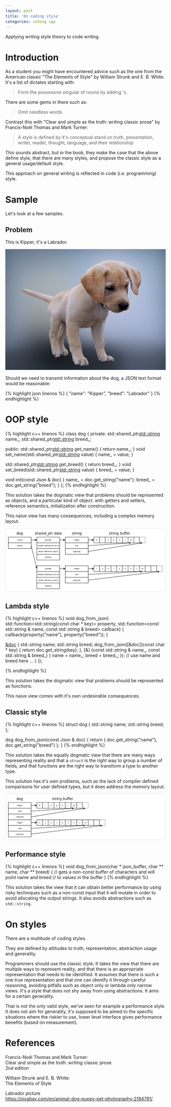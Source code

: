 ```yaml
---
layout: post
title: 'On coding style'
categories: coding cpp
---
```


Applying writing style theory to code writing.

# Introduction

As a student you might have encountered advice such as the one from the
American classic "The Elements of Style" by William Strunk and E. B. White.
It's a list of dictates starting with:
> Form the possessive singular of nouns by adding 's.

There are some gems in there such as:
> Omit needless words

Contrast this with "Clear and simple as the truth: writing classic prose" by
Francis-Noël Thomas and Mark Turner:
> A style is defined by it's conceptual stand on truth, presentation, writer,
> reader, thought, language, and their relationship 

This sounds abstract, but in the book, they make the case that the above define
style, that there are many styles, and propose the classic style as a general
usage/default style.

This approach on general writing is reflected in code (i.e. programming) style.

# Sample

Let's look at a few samples.

## Problem

This is Kipper, it's a Labrador.

![Image](/assets/2018-01-29-reflection/labrador.jpg)

Should we need to transmit information about the dog, a JSON text format would
be reasonable:

{% highlight json linenos %}
{
  "name": "Kipper",
  "breed": "Labrador"
}
{% endhighlight %}

# OOP style

{% highlight c++ linenos %}
class dog
{
private:
  std::shared_ptr<std::string> name_;
  std::shared_ptr<std::string> breed_;

public:
  std::shared_ptr<std::string> get_name()
  {
    return name_;
  }
  void set_name(std::shared_ptr<std::string> value)
  {
    name_ = value;
  }

  std::shared_ptr<std::string> get_breed()
  {
    return breed_;
  }
  void set_breed(std::shared_ptr<std::string> value)
  {
    breed_ = value;
  }

  void init(const Json & doc) {
    name_ = doc.get_string("name");
    breed_ = doc.get_string("breed");
  }
};
{% endhighlight %}

This solution takes the dogmatic view that problems should be represented as
objects, and a particular kind of object: with getters and setters, reference
semantics, initialization after construction.

This naive view has many consequences, including a complex memory layout.

![Image](/assets/2018-07-06-on-coding-style/01-oop-layout.png)


## Lambda style

{% highlight c++ linenos %}
void dog_from_json(
  std::function<std::string(const char * key)> property,
  std::function<const std::string & name, const std::string & breed> callback)
{
  callback(property("name"), property("breed"));
}

[&doc]() {
  std::string name;
  std::string breed;
  dog_from_json([&doc](const char * key) {
    return doc.get_string(key);
  }, [&] (const std::string & name_, const std::string & breed_) {
    name = name_;
    breed = breed_;
  });
  // use name and breed here ...
} ();

{% endhighlight %}

This solution takes the dogmatic view that problems should be represented as
functions.

This naive view comes with it's own undesirable consequences.


## Classic style

{% highlight c++ linenos %}
struct dog
{
  std::string name;
  std::string breed;
};

dog dog_from_json(const Json & doc)
{
  return { doc.get_string("name"), doc.get_string("breed") };
}
{% endhighlight %}

This solution takes the equally dogmatic view that there are many ways
representing reality and that a `struct` is the right way to group a number of
fields, and that functions are the right way to transform a type to another
type.

This solution has it's own problems, such as the lack of compiler defined
comparisons for user defined types, but it does address the memory layout.

![Image](/assets/2018-07-06-on-coding-style/02-classic-layout.png)


## Performance style

{% highlight c++ linenos %}
void dog_from_json(char * json_buffer, char ** name, char ** breed)
{
  // gets a non-const buffer of characters and will point name and breed
  // to values in the buffer
}
{% endhighlight %}

This solution takes the view that it can obtain better performance by using
risky techniques such as a non-const input that it will mutate in order to
avoid allocating the output strings. It also avoids abstractions such as
`std::string`.


# On styles

There are a multitude of coding styles.

They are defined by attitudes to truth, representation, abstraction usage and
generality.

Programmers should use the classic style. It takes the view that there are
multiple ways to represent reality, and that there is an appropriate
representation that needs to be identified. It assumes that there is such a
one true representation and that one can identify it through careful reasoning,
avoiding pitfalls such as object only or lambda only narrow views. It's a style
that does not shy away from using abstractions. It aims for a certain
generality.

That is not the only valid style, we've seen for example a performance style.
It does not aim for generality, it's supposed to be aimed to the specific
situations where the riskier to use, lower level interface gives performance
benefits (based on measurement).


# References

Francis-Noël Thomas and Mark Turner:<br/>
Clear and simple as the truth: writing classic prose<br/>
2nd edition

William Strunk and E. B. White:<br/>
The Elements of Style

Labrador picture<br/>
https://pixabay.com/en/animal-dog-puppy-pet-photography-2184791/

